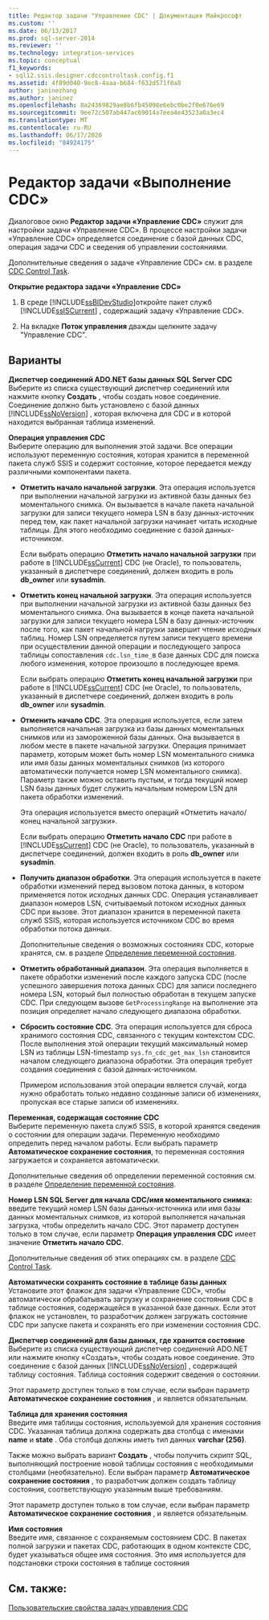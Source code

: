 ```yaml
---
title: Редактор задачи "Управление CDC" | Документация Майкрософт
ms.custom: ''
ms.date: 06/13/2017
ms.prod: sql-server-2014
ms.reviewer: ''
ms.technology: integration-services
ms.topic: conceptual
f1_keywords:
- sql12.ssis.designer.cdccontroltask.config.f1
ms.assetid: 4f09d040-9ec8-4aaa-b684-f632d571f0a8
author: janinezhang
ms.author: janinez
ms.openlocfilehash: 8a24369829ae8b6fb45098e6ebc0be2f0e676e69
ms.sourcegitcommit: 9ee72c507ab447ac69014a7eea4e43523a0a3ec4
ms.translationtype: MT
ms.contentlocale: ru-RU
ms.lasthandoff: 06/17/2020
ms.locfileid: "84924175"
---
```

# <a name="cdc-control-task-editor"></a>Редактор задачи «Выполнение CDC»
  Диалоговое окно **Редактор задачи «Управление CDC»** служит для настройки задачи «Управление CDC». В процессе настройки задачи «Управление CDC» определяется соединение с базой данных CDC, операция задачи CDC и сведения об управлении состояниями.  
  
 Дополнительные сведения о задаче «Управление CDC» см. в разделе [CDC Control Task](control-flow/cdc-control-task.md).  
  
 **Открытие редактора задачи «Управление CDC»**  
  
1.  В среде [!INCLUDE[ssBIDevStudio](../includes/ssbidevstudio-md.md)]откройте пакет служб [!INCLUDE[ssISCurrent](../includes/ssiscurrent-md.md)] , содержащий задачу «Управление CDC».  
  
2.  На вкладке **Поток управления** дважды щелкните задачу "Управление CDC".  
  
## <a name="options"></a>Варианты  
 **Диспетчер соединений ADO.NET базы данных SQL Server CDC**  
 Выберите из списка существующий диспетчер соединений или нажмите кнопку **Создать** , чтобы создать новое соединение. Соединение должно быть установлено с базой данных [!INCLUDE[ssNoVersion](../includes/ssnoversion-md.md)] , которая включена для CDC и в которой находится выбранная таблица изменений.  
  
 **Операция управления CDC**  
 Выберите операцию для выполнения этой задачи. Все операции используют переменную состояния, которая хранится в переменной пакета служб SSIS и содержит состояние, которое передается между различными компонентами пакета.  
  
-   **Отметить начало начальной загрузки**. Эта операция используется при выполнении начальной загрузки из активной базы данных без моментального снимка. Он вызывается в начале пакета начальной загрузки для записи текущего номера LSN в базу данных-источник перед тем, как пакет начальной загрузки начинает читать исходные таблицы. Для этого необходимо соединение с базой данных-источником.  
  
     Если выбрать операцию **Отметить начало начальной загрузки** при работе в [!INCLUDE[ssCurrent](../includes/sscurrent-md.md)] CDC (не Oracle), то пользователь, указанный в диспетчере соединений, должен входить в роль  **db_owner** или **sysadmin**.  
  
-   **Отметить конец начальной загрузки**. Эта операция используется при выполнении начальной загрузки из активной базы данных без моментального снимка. Она вызывается в конце пакета начальной загрузки для записи текущего номера LSN в базу данных-источник после того, как пакет начальной нагрузки завершит чтение исходных таблиц. Номер LSN определяется путем записи текущего времени при осуществлении данной операции и последующего запроса таблицы сопоставления `cdc.lsn_time_`в базе данных CDC для поиска любого изменения, которое произошло в последующее время.  
  
     Если выбрать операцию **Отметить конец начальной загрузки** при работе в [!INCLUDE[ssCurrent](../includes/sscurrent-md.md)] CDC (не Oracle), то пользователь, указанный в диспетчере соединений, должен входить в роль  **db_owner** или **sysadmin**.  
  
-   **Отменить начало CDC**. Эта операция используется, если затем выполняется начальная загрузка из базы данных моментальных снимков или из замороженной базы данных. Она вызывается в любом месте в пакете начальной загрузки. Операция принимает параметр, которым может быть номер LSN моментального снимка или имя базы данных моментальных снимков (из которого автоматически получается номер LSN моментального снимка). Параметр также можно оставить пустым, и тогда текущий номер LSN базы данных будет служить начальным номером LSN для пакета обработки изменений.  
  
     Эта операция используется вместо операций «Отметить начало/конец начальной загрузки».  
  
     Если выбрать операцию **Отметить начало CDC** при работе в [!INCLUDE[ssCurrent](../includes/sscurrent-md.md)] CDC (не Oracle), то пользователь, указанный в диспетчере соединений, должен входить в роль  **db_owner** или **sysadmin**.  
  
-   **Получить диапазон обработки**. Эта операция используется в пакете обработки изменений перед вызовом потока данных, в котором применяется поток исходных данных CDC. Операция устанавливает диапазон номеров LSN, считываемый потоком исходных данных CDC при вызове. Этот диапазон хранится в переменной пакета служб SSIS, которая используется источником CDC во время обработки потока данных.  
  
     Дополнительные сведения о возможных состояниях CDC, которые хранятся, см. в разделе [Определение переменной состояния](data-flow/define-a-state-variable.md).  
  
-   **Отметить обработанный диапазон**. Эта операция выполняется в пакете обработки изменений после каждого запуска CDC (после успешного завершения потока данных CDC) для записи последнего номера LSN, который был полностью обработан в текущем запуске CDC. При следующем вызове `GetProcessingRange` на выполнение эта позиция определяет начало следующего диапазона обработки.  
  
-   **Сбросить состояние CDC**. Эта операция используется для сброса хранимого состояния CDC, связанного с текущим контекстом CDC. После выполнения этой операции текущий максимальный номер LSN из таблицы LSN-timestamp `sys.fn_cdc_get_max_lsn` становится началом следующего диапазона обработки. Эта операция требует создания соединения с базой данных-источником.  
  
     Примером использования этой операции является случай, когда нужно обработать только недавно созданные записи об изменениях, пропуская все старые записи об изменениях.  
  
 **Переменная, содержащая состояние CDC**  
 Выберите переменную пакета служб SSIS, в которой хранятся сведения о состоянии для операции задачи. Переменную необходимо определить перед началом работы. Если выбрать параметр **Автоматическое сохранение состояния**, то переменная состояния загружается и сохраняется автоматически.  
  
 Дополнительные сведения об определении переменной состояния см. в разделе [Определение переменной состояния](data-flow/define-a-state-variable.md).  
  
 **Номер LSN SQL Server для начала CDC/имя моментального снимка:**  
 введите текущий номер LSN базы данных-источника или имя базы данных моментальных снимков, из которой выполняется начальная загрузка, чтобы определить начало CDC. Этот параметр доступен только в том случае, если параметр **Операция управления CDC** имеет значение **Отметить начало CDC**.  
  
 Дополнительные сведения об этих операциях см. в разделе [CDC Control Task](control-flow/cdc-control-task.md).  
  
 **Автоматически сохранять состояние в таблице базы данных**  
 Установите этот флажок для задачи «Управление CDC», чтобы автоматически обрабатывать загрузку и сохранение состояния CDC в таблице состояния, содержащейся в указанной базе данных. Если этот флажок не установлен, то разработчик должен загружать состояние CDC при запуске пакета и сохранять его при изменении состояния CDC.  
  
 **Диспетчер соединений для базы данных, где хранится состояние**  
 Выберите из списка существующий диспетчер соединений ADO.NET или нажмите кнопку «Создать», чтобы создать новое соединение. Это соединение с базой данных [!INCLUDE[ssNoVersion](../includes/ssnoversion-md.md)] , содержащей таблицу состояния. Таблица состояния содержит сведения о состоянии.  
  
 Этот параметр доступен только в том случае, если выбран параметр **Автоматическое сохранение состояния** , и является обязательным.  
  
 **Таблица для хранения состояния**  
 Введите имя таблицы состояния, используемой для хранения состояния CDC. Указанная таблица должна содержать два столбца с именами **name** и **state** . Оба столбца должны иметь тип данных **varchar (256)**.  
  
 Также можно выбрать вариант **Создать** , чтобы получить скрипт SQL, выполняющий построение новой таблицы состояния с необходимыми столбцами (необязательно). Если выбран параметр **Автоматическое сохранение состояния** , то разработчик должен создать таблицу состояния, соответствующую указанным выше требованиям.  
  
 Этот параметр доступен только в том случае, если выбран параметр **Автоматическое сохранение состояния** , и является обязательным.  
  
 **Имя состояния**  
 Введите имя, связанное с сохраняемым состоянием CDC. В пакетах полной загрузки и пакетах CDC, работающих в одном контексте CDC, будет указываться общее имя состояния. Это имя используется для подстановки строки состояния в таблице состояния  
  
## <a name="see-also"></a>См. также:  
 [Пользовательские свойства задач управления CDC](control-flow/cdc-control-task-custom-properties.md)  
  
  
